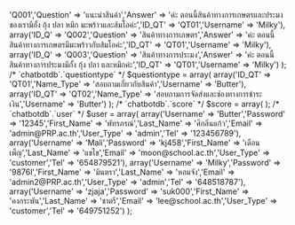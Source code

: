 <?php
/**
 * Export to PHP Array plugin for PHPMyAdmin
 * @version 5.1.1
 */

/**
 * Database `chatbotdb`
 */

/* `chatbotdb`.`question` */
$question = array(
  array('ID_Q' => 'Q001','Question' => 'แนะนำสินค้า','Answer' => 'ค่ะ ตอนนี้สินค้าทางการเกษตรและประมงของเรามีกั้ง กุ้ง ปลา หมึก มะพร้าวและส้มโอค่ะ','ID_QT' => 'QT01','Username' => 'Milky'),
  array('ID_Q' => 'Q002','Question' => 'สินค้าทางการเกษตร','Answer' => 'ค่ะ ตอนนี้สินค้าทางการเกษตรมีมะพร้าวกับส้มโอค่ะ','ID_QT' => 'QT01','Username' => 'Milky'),
  array('ID_Q' => 'Q003','Question' => 'สินค้าทางการประมง','Answer' => 'ค่ะ ตอนนี้สินค้าทางการประมงมีกั้ง กุ้ง ปลา และหมึกค่ะ','ID_QT' => 'QT01','Username' => 'Milky')
);

/* `chatbotdb`.`questiontype` */
$questiontype = array(
  array('ID_QT' => 'QT01','Name_Type' => 'สอบถามเกี่ยวกับสินค้า','Username' => 'Butter'),
  array('ID_QT' => 'QT02','Name_Type' => 'สอบถามการจัดส่งและช่องทางการชำระเงิน','Username' => 'Butter')
);

/* `chatbotdb`.`score` */
$score = array(
);

/* `chatbotdb`.`user` */
$user = array(
  array('Username' => 'Butter','Password' => '12345','First_Name' => 'พัทรภรณ์','Last_Name' => 'ศิกลิ่นแก้ว','Email' => 'admin@PRP.ac.th','User_Type' => 'admin','Tel' => '123456789'),
  array('Username' => 'Mali','Password' => 'kj458','First_Name' => 'เดือนเพ็ญ','Last_Name' => 'แขไข','Email' => 'moon@school.ac.th','User_Type' => 'customer','Tel' => '654879521'),
  array('Username' => 'Milky','Password' => '9876l','First_Name' => 'มินตรา','Last_Name' => 'หอมจัง','Email' => 'admin2@PRP.ac.th','User_Type' => 'admin','Tel' => '648518787'),
  array('Username' => 'zjaja','Password' => 'suk000','First_Name' => 'คงกระพัน','Last_Name' => 'ชาตรี','Email' => 'lee@school.ac.th','User_Type' => 'customer','Tel' => '649751252')
);
